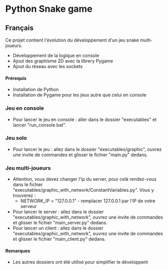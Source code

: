 # Python Snake game

## Français
Ce projet contient l'évolution du développement d'un jeu snake multi-joueurs.

- Développement de la logique en console
- Ajout des graphisme 2D avec la librery Pygame
- Ajout du réseau avec les sockets

#### Prérequis
- Installation de Python
- Installation de Pygame pour les jeux autre que celui en console

### Jeu en console
- Pour lancer le jeu en console : aller dans le dossier "executables" et lancer "run_console.bat".

### Jeu solo
- Pour lancer le jeu : allez dans le dossier "executables/graphic", ouvrez une invite de commandes et glisser le fichier "main.py" dedans.


### Jeu multi-joueurs
- Attention, vous devez changer l'ip du server, pour celà rendez-vous dans le fichier "executables/graphic_with_network/ConstantVariables.py". Vous y trouverez : 
    - NETWORK_IP = "127.0.0.1" - remplacer 127.0.0.1 par l'IP de votre serveur
- Pour lancer le server : allez dans le dossier "executables/graphic_with_network", ouvrez une invite de commandes et glisser le fichier "main_server.py" dedans.
- Pour lancer un client : allez dans le dossier "executables/graphic_with_network", ouvrez une invite de commandes et glisser le fichier "main_client.py" dedans.

#### Remarques
- Les autres dossiers ont été utilisé pour simplifier le développent